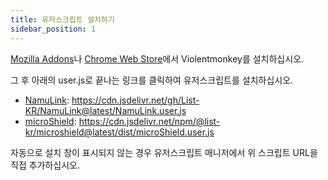 ```yaml
---
title: 유저스크립트 설치하기
sidebar_position: 1
---
```



[Mozilla Addons](https://addons.mozilla.org/ko/firefox/addon/violentmonkey/)나 [Chrome Web Store](https://chrome.google.com/webstore/detail/violentmonkey/jinjaccalgkegednnccohejagnlnfdag?hl=ko)에서 Violentmonkey를 설치하십시오.

그 후 아래의 user.js로 끝나는 링크를 클릭하여 유저스크립트를 설치하십시오.

- [NamuLink](https://github.com/List-KR/NamuLink): https://cdn.jsdelivr.net/gh/List-KR/NamuLink@latest/NamuLink.user.js
- [microShield](https://github.com/List-KR/microShield): https://cdn.jsdelivr.net/npm/@list-kr/microshield@latest/dist/microShield.user.js

자동으로 설치 창이 표시되지 않는 경우 유저스크립트 매니저에서 위 스크립트 URL을 직접 추가하십시오.
